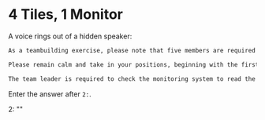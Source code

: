 # 4 Tiles, 1 Monitor

A voice rings out of a hidden speaker:

```markdown
As a teambuilding exercise, please note that five members are required to partake. Exceeding five members is strictly prohibited!

Please remain calm and take in your positions, beginning with the first participant ... \[extensive static\] ... for the fourth.

The team leader is required to check the monitoring system to read the key upon correct positioning. Reading the wrong key is strictly prohibited!
```

Enter the answer after `2:`.

<div class="key">
2: ""
</div>
